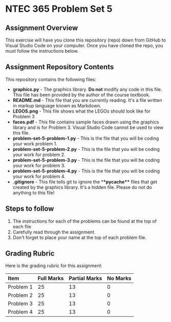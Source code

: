 # NTEC 365 Problem Set 5

## Assignment Overview

This exercise will have you clone this repository (repo) down from GitHub to Visual Studio Code on your computer. Once you have cloned the repo, you must follow the instructions below.

## Assignment Repository Contents

This repository contains the following files:

- **graphics.py** - The graphics library. **Do not** modify any code in this file. This file has been provided by the author of the course textbook.
- **README.md** - This file that you are currently reading. It's a file written in markup language known as Markdown.
- **LEGOS.png** - This file shows what the LEGOs should look like for Problem 3
- **faces.pdf** - This file contains sample faces drawn using the graphics library and is for Problem 3. Visual Studio Code cannot be used to view this file.
- **problem-set-5-problem-1.py** - This is the file that you will be coding your work problem 1.
- **problem-set-5-problem-2.py** - This is the file that you will be coding your work for problem 2.
- **problem-set-5-problem-3.py** - This is the file that you will be coding your work for problem 3.
- **problem-set-5-problem-4.py** - This is the file that you will be coding your work for problem 4.
- **.gitignore** - This file tells git to ignore the \***\*pycache\*\*** files that get created by the graphics library. It's a hidden file. Please do not do anything to this file!

## Steps to follow

1. The instructions for each of the problems can be found at the top of each file
2. Carefully read through the assignment.
3. Don't forget to place your name at the top of each problem file.

## Grading Rubric

Here is the grading rubric for this assignment:

| Item      | Full Marks | Partial Marks | No Marks |
| :-------- | :--------- | :------------ | :------- |
| Problem 1 | 25         | 13            | 0        |
| Problem 2 | 25         | 13            | 0        |
| Problem 3 | 25         | 13            | 0        |
| Problem 4 | 25         | 13            | 0        |
